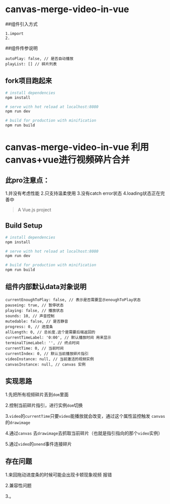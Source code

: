 # canvas-merge-video-in-vue

##组件引入方式
```
1.import
2.

```
##组件传参说明
```
autoPlay: false, // 是否自动播放
playList: [] // 碎片列表
```


## fork项目跑起来

``` bash
# install dependencies
npm install

# serve with hot reload at localhost:8080
npm run dev

# build for production with minification
npm run build
```
# canvas-merge-video-in-vue 利用canvas+vue进行视频碎片合并
## 此pro注意点：
1.并没有考虑性能
2.只支持温柔使用
3.没有catch error状态
4.loading状态正在完善中
> A Vue.js project

## Build Setup

``` bash
# install dependencies
npm install

# serve with hot reload at localhost:8080
npm run dev

# build for production with minification
npm run build
```
## 组件内部默认data对象说明

```
currentEnoughToPlay: false, // 表示是否需要显示enoughToPlay状态
pauseing: true, // 暂停状态
playing: false, // 播放状态
sounds: 10, // 声音控制
mutedable: false, // 是否静音
progress: 0, // 进度条
allLength: 0, // 总长度.这个是需要后端返回的
currentTimeLabel: '0:00', // 默认播放时间 用来显示
terminalTimeLabel: '', // 终点时间
currentTime: 0, // 当前时间
currentIndex: 0, // 默认当前播放碎片指引
videoInstance: null, // 当前激活的视频实例
canvasInstance: null, // canvas 实例

```

## 实现思路
1.先把所有视频碎片丢到`dom`里面

2.控制当前碎片指引，进行实例`dom`切换

3.`video`的`currentTime`只要`video`能播放就会改变，通过这个属性监控触发 `canvas`的`drawimage`

4.通过`canvas` 去`drawimage`去抓取当前碎片（也就是指引指向的那个`video`实例）

5.通过`video`的`onend`事件连接碎片

## 存在问题

1.来回拖动进度条的时候可能会出现卡顿现象视频 报错

2.兼容性问题

3.。
